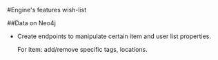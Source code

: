 #Engine's features wish-list

##Data on Neo4j

- Create endpoints to manipulate certain item and user list properties.

    For item: add/remove specific tags, locations.

